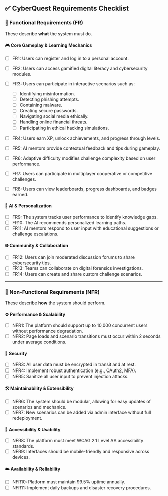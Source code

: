 ## ✅ CyberQuest Requirements Checklist

### 🧩 Functional Requirements (FR)

These describe **what** the system must do.

#### 🎮 Core Gameplay & Learning Mechanics

* [ ] FR1: Users can register and log in to a personal account.
* [ ] FR2: Users can access gamified digital literacy and cybersecurity modules.
* [ ] FR3: Users can participate in interactive scenarios such as:

  * [ ] Identifying misinformation.
  * [ ] Detecting phishing attempts.
  * [ ] Containing malware.
  * [ ] Creating secure passwords.
  * [ ] Navigating social media ethically.
  * [ ] Handling online financial threats.
  * [ ] Participating in ethical hacking simulations.
* [ ] FR4: Users earn XP, unlock achievements, and progress through levels.
* [ ] FR5: AI mentors provide contextual feedback and tips during gameplay.
* [ ] FR6: Adaptive difficulty modifies challenge complexity based on user performance.
* [ ] FR7: Users can participate in multiplayer cooperative or competitive challenges.
* [ ] FR8: Users can view leaderboards, progress dashboards, and badges earned.

#### 🤖 AI & Personalization

* [ ] FR9: The system tracks user performance to identify knowledge gaps.
* [ ] FR10: The AI recommends personalized learning paths.
* [ ] FR11: AI mentors respond to user input with educational suggestions or challenge escalations.

#### 🌐 Community & Collaboration

* [ ] FR12: Users can join moderated discussion forums to share cybersecurity tips.
* [ ] FR13: Teams can collaborate on digital forensics investigations.
* [ ] FR14: Users can create and share custom challenge scenarios.

---

### 📐 Non-Functional Requirements (NFR)

These describe **how** the system should perform.

#### ⚙️ Performance & Scalability

* [ ] NFR1: The platform should support up to 10,000 concurrent users without performance degradation.
* [ ] NFR2: Page loads and scenario transitions must occur within 2 seconds under average conditions.

#### 🔐 Security

* [ ] NFR3: All user data must be encrypted in transit and at rest.
* [ ] NFR4: Implement robust authentication (e.g., OAuth2, MFA).
* [ ] NFR5: Sanitize all user input to prevent injection attacks.

#### 🛠️ Maintainability & Extensibility

* [ ] NFR6: The system should be modular, allowing for easy updates of scenarios and mechanics.
* [ ] NFR7: New scenarios can be added via admin interface without full redeployment.

#### 📱 Accessibility & Usability

* [ ] NFR8: The platform must meet WCAG 2.1 Level AA accessibility standards.
* [ ] NFR9: Interfaces should be mobile-friendly and responsive across devices.

#### ☁️ Availability & Reliability

* [ ] NFR10: Platform must maintain 99.5% uptime annually.
* [ ] NFR11: Implement daily backups and disaster recovery procedures.